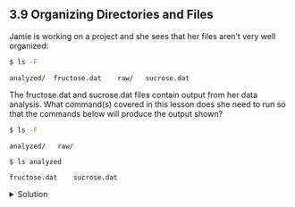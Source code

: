 ## 3.9 Organizing Directories and Files

Jamie is working on a project and she sees that her files aren’t very well organized:

```bash
$ ls -F
```
```output
analyzed/  fructose.dat    raw/   sucrose.dat
```

The fructose.dat and sucrose.dat files contain output from her data analysis. What command(s) covered in this lesson does she need to run so that the commands below will produce the output shown?

```bash
$ ls -F
```
```output
analyzed/   raw/
```
```bash
$ ls analyzed
```
```output
fructose.dat    sucrose.dat
```

<details>
  <summary>
Solution
  </summary>

<pre>
  mv *.dat analyzed
  </pre>

  Jamie needs to move her files <code>fructose.dat</code> and <code>sucrose.dat</code> to the <code>analyzed</code> directory. The shell will expand *.dat to match all .dat files in the current directory. The <code>mv</code> command then moves the list of .dat files to the ‘analyzed’ directory.


